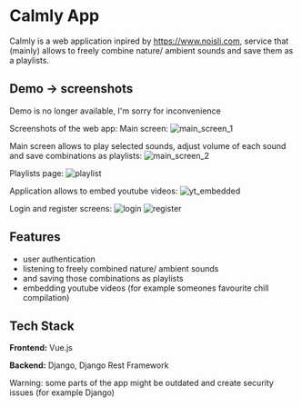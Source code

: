 
# Calmly App

Calmly is a web application inpired by https://www.noisli.com, service that (mainly) allows to freely 
combine nature/ ambient sounds and save them as a playlists.




## Demo -> screenshots

Demo is no longer available, I'm sorry for inconvenience

Screenshots of the web app:
Main screen:
![main_screen_1](https://github.com/michalr45/calmly-app/assets/68167747/9ba19e47-dc15-4704-bcec-aff9606e09a1)

Main screen allows to play selected sounds, adjust volume of each sound and save combinations as playlists:
![main_screen_2](https://github.com/michalr45/calmly-app/assets/68167747/bb75ace4-4636-4a1b-a81d-71dfac0c5b55)

Playlists page:
![playlist](https://github.com/michalr45/calmly-app/assets/68167747/a071fabd-816d-469a-bac2-d612a55b51fe)

Application allows to embed youtube videos:
![yt_embedded](https://github.com/michalr45/calmly-app/assets/68167747/4fe1774b-f42a-4be7-ac36-70329bbf9334)

Login and register screens:
![login](https://github.com/michalr45/calmly-app/assets/68167747/fa439d3a-acb8-4e5a-989c-68832678338d)
![register](https://github.com/michalr45/calmly-app/assets/68167747/7c5c9bfd-de25-4257-8124-a427b4b0ae55)


## Features

- user authentication
- listening to freely combined nature/ ambient sounds
- and saving those combinations as playlists
- embedding youtube videos (for example someones favourite chill compilation)


## Tech Stack

**Frontend:** Vue.js

**Backend:** Django, Django Rest Framework

Warning: some parts of the app might be outdated and create security issues (for example Django)

